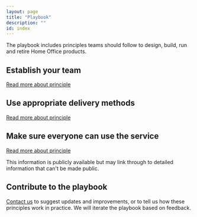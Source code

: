 ```yaml
---
layout: page
title: "Playbook"
description: ""
id: index
---
```


The playbook includes principles teams should follow to design, build, run and retire Home Office products. 

<!-- 1. Understand the problem you're trying to solve  
[Read more about principle 1](https://ukhomeoffice.github.io/playbook/problem/)-->

<!-- 2. Know the value your product will bring  
[Read more about principle 2](https://ukhomeoffice.github.io/playbook/know-the-value-your-product-will-bring/)-->

<!-- 3. Design with users  
[Read more about principle 3](https://ukhomeoffice.github.io/playbook/be-user-centred/)-->

## Establish your team  
[Read more about principle](https://ukhomeoffice.github.io/playbook/team/)

## Use appropriate delivery methods  
[Read more about principle](https://ukhomeoffice.github.io/playbook/delivery-methods/)

## Make sure everyone can use the service  
[Read more about principle](https://ukhomeoffice.github.io/playbook/everyone-can-use/)

<!-- 6. Iterate, improve and evaluate  
[Read more about principle 6](https://ukhomeoffice.github.io/playbook/delivery-methods/)-->

<!--7. Meet standards  
[Read more about principle 7](https://ukhomeoffice.github.io/playbook/standards-governance/)-->

<!--9. Collaborate and contribute  
[Read more about principle 9](https://ukhomeoffice.github.io/playbook/collaborate/)-->

<!--10. Share and reuse  
[Read more about principle 10](https://ukhomeoffice.github.io/playbook/share/)-->

<!--11. Keep users safe  
[Read more about principle 11](https://ukhomeoffice.github.io/playbook/safe/)-->

<!--12. Work in the open  
[Read more about principle 12](https://ukhomeoffice.github.io/playbook/open/)-->

<!--13. Choose the right technical approach  
[Read more about principle 13](https://ukhomeoffice.github.io/playbook/platforms-and-technology/)-->

This information is publicly available but may link through to detailed information that can't be made public.

## Contribute to the playbook
[Contact us](https://ukhomeoffice.github.io/playbook/contact/) to suggest updates and improvements, or to tell us how these principles work in practice. We will iterate the playbook based on feedback. 
